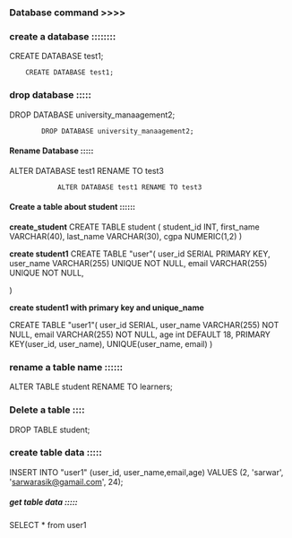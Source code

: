 ### Database command >>>>

### create a database ::::::::

CREATE DATABASE test1;

        CREATE DATABASE test1;

### drop database :::::

DROP DATABASE university_manaagement2;

            DROP DATABASE university_manaagement2;

#### Rename Database :::::

ALTER DATABASE test1 RENAME TO test3

                ALTER DATABASE test1 RENAME TO test3


#### Create a table about student ::::::


**create_student**
CREATE TABLE student (
    student_id INT,
    first_name VARCHAR(40),
    last_name VARCHAR(30),
    cgpa NUMERIC(1,2)
)

**create student1**
CREATE TABLE "user"(
    user_id SERIAL PRIMARY KEY,
    user_name VARCHAR(255) UNIQUE NOT NULL,
    email VARCHAR(255) UNIQUE NOT NULL,
  
)

**create student1 with primary key and unique_name**

CREATE TABLE "user1"(
    user_id SERIAL,
    user_name VARCHAR(255) NOT NULL,
    email VARCHAR(255) NOT NULL,
    age int DEFAULT 18,
    PRIMARY KEY(user_id, user_name),
    UNIQUE(user_name, email)
)


### rename a table name ::::::

 ALTER TABLE student RENAME TO learners;


### Delete a table ::::

DROP TABLE student;


### create table data :::::


INSERT INTO "user1" (user_id, user_name,email,age) VALUES (2, 'sarwar', 'sarwarasik@gamail.com', 24);

##### get table data :::::

SELECT * from user1
